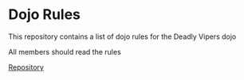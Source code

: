 Dojo Rules
==========

This repository contains a list of dojo rules for the Deadly Vipers dojo

All members should read the rules

[Repository](https://github.com/deadlyvipers)
